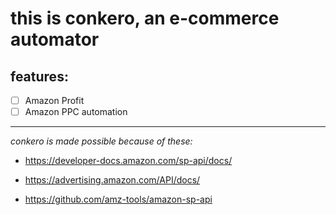 # this is conkero, an e-commerce automator

## features:

- [ ] Amazon Profit
- [ ] Amazon PPC automation

---
*conkero is made possible because of these:*

- https://developer-docs.amazon.com/sp-api/docs/
  
- https://advertising.amazon.com/API/docs/

- https://github.com/amz-tools/amazon-sp-api
